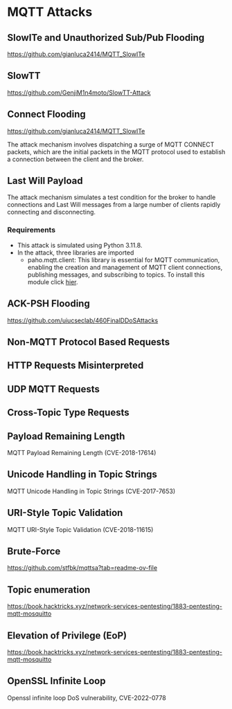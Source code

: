 # MQTT Attacks

## SlowITe and Unauthorized Sub/Pub Flooding
https://github.com/gianluca2414/MQTT_SlowITe

## SlowTT
https://github.com/GenjiM1n4moto/SlowTT-Attack

## Connect Flooding
https://github.com/gianluca2414/MQTT_SlowITe

The attack mechanism involves dispatching a surge of MQTT CONNECT packets, which are the initial packets in the MQTT protocol used to establish a connection between the client and the broker.

## Last Will Payload

The attack mechanism simulates a test condition for the broker to handle connections and Last Will messages from a large number of clients rapidly connecting and disconnecting. 

### Requirements
+ This attack is simulated using Python 3.11.8.
+ In the attack, three libraries are imported
    * paho.mqtt.client: This library is essential for MQTT communication, enabling the creation and management of MQTT client connections, publishing messages, and subscribing to topics.
To install this module click [hier](https://eclipse.dev/paho/index.php?page=clients/python/index.php).


## ACK-PSH Flooding
https://github.com/uiucseclab/460FinalDDoSAttacks

## Non-MQTT Protocol Based Requests

## HTTP Requests Misinterpreted

## UDP MQTT Requests

## Cross-Topic Type Requests

## Payload Remaining Length
MQTT Payload Remaining Length (CVE-2018-17614)

## Unicode Handling in Topic Strings
MQTT Unicode Handling in Topic Strings (CVE-2017-7653)

## URI-Style Topic Validation
MQTT URI-Style Topic Validation (CVE-2018-11615)

## Brute-Force
https://github.com/stfbk/mqttsa?tab=readme-ov-file

## Topic enumeration
https://book.hacktricks.xyz/network-services-pentesting/1883-pentesting-mqtt-mosquitto

## Elevation of Privilege (EoP)
https://book.hacktricks.xyz/network-services-pentesting/1883-pentesting-mqtt-mosquitto

## OpenSSL Infinite Loop
Openssl infinite loop DoS vulnerability, CVE-2022-0778
